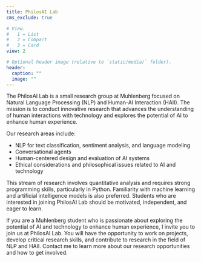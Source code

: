 ```yaml
---
title: PhilosAI Lab
cms_exclude: true

# View.
#   1 = List
#   2 = Compact
#   3 = Card
view: 2

# Optional header image (relative to `static/media/` folder).
header:
  caption: ""
  image: ""
---
```


The PhilosAI Lab is a small research group at Muhlenberg focused on Natural Language Processing (NLP) and Human-AI Interaction (HAII). The mission is to conduct innovative research that advances the understanding of human interactions with technology and explores the potential of AI to enhance human experience.

Our research areas include:

* NLP for text classification, sentiment analysis, and language modeling
* Conversational agents
* Human-centered design and evaluation of AI systems
* Ethical considerations and philosophical issues related to AI and technology

This stream of research involves quantitative analysis and requires strong programming skills, particularly in Python. Familiarity with machine learning and artificial intelligence models is also preferred. Students who are interested in joining PhilosAI Lab should be motivated, independent, and eager to learn.

If you are a Muhlenberg student who is passionate about exploring the potential of AI and technology to enhance human experience, I invite you to join us at PhilosAI Lab. You will have the opportunity to work on projects, develop critical research skills, and contribute to research in the field of NLP and HAII. Contact me to learn more about our research opportunities and how to get involved.

